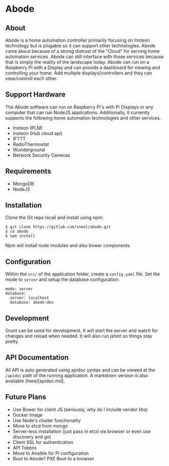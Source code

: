 # Abode
## About
Abode is a home automation controller primarily focusing on Insteon technology but is plugable so it can support other technologies.  Abode came about because of a strong distrust of the "Cloud" for serving home automation services.  Abode can still interface with those services because that is simply the reality of the landscape today.  Abode can run on a Raspberry Pi with a Display and can provide a dashboard for viewing and controlling your home.  Add multiple displays/controllers and they can view/controll each other.

## Support Hardware
The Abode software can run on Raspberry Pi's with Pi Displays or any computer that can run NodeJS applications.  Additionally, it currently supports the following home automation technologies and other services.
* Insteon (PLM)
* Insteon (Hub cloud api)
* IFTTT
* RadioThermostat
* Wunderground
* Network Security Cameras

## Requirements
* MongoDB
* NodeJS

## Installation
Clone the Git repo locall and install using npm:
```
$ git clone https://gitlab.com/sneel/abode.git
$ cd abode
$ npm install
```
Npm will install node modules and also bower components.
## Configuration
Within the `src/` of the application folder, create a `config.yaml` file.  Set the mode to `server` and setup the database configuration:
```
mode: server
database:
  server: localhost
  database: abode-dev
```

## Development
Grunt can be used for development.  It will start the server and watch for changes and reload when needed.  It will also run jshint so things stay pretty.

## API Documentation
All API is auto generated using apidoc syntax and can be viewed at the `/apidoc` path of the running application.  A markdown version is also available (here)[apidoc.md].

## Future Plans
* Use Bower for client JS (seriously, why do I include vendor libs)
* Docker Image
* Use Node's cluster functionality
* Move to etcd from mongo
* Server-less installation (just pass in etcd via browser or even use discovery and go)
* Client SSL for authentication
* API Tokens
* Move to Ansible for Pi configuration
* Boot to Abode? PXE Boot to a browser

